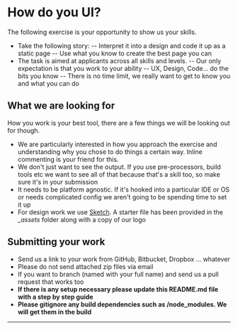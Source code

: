# How do you UI? 

The following exercise is your opportunity to show us your skills.

- Take the following story:
-- Interpret it into a design and code it up as a static page
-- Use what you know to create the best page you can
- The task is aimed at applicants across all skills and levels. 
-- Our only expectation is that you work to your ability
-- UX, Design, Code... do the bits you know
-- There is no time limit, we really want to get to know you and what you can do

## What we are looking for

How you work is your best tool, there are a few things we will be looking out for though. 

- We are particularly interested in how you approach the exercise and understanding why you chose to do things a certain way. Inline commenting is your friend for this.
- We don't just want to see the output. If you use pre-processors, build tools etc we want to see all of that because that's a skill too, so make sure it's in your submission
- It needs to be platform agnostic. If it's hooked into a particular IDE or OS or needs complicated config we aren't going to be spending time to set it up
- For design work we use [Sketch](https://www.sketchapp.com/). A starter file has been provided in the *_assets* folder along with a copy of our logo

## Submitting your work

- Send us a link to your work from GitHub, Bitbucket, Dropbox ... whatever
- Please do not send attached zip files via email
- If you want to branch (named with your full name) and send us a pull request that works too
- **If there is any setup necessary please update this README.md file with a step by step guide**
- **Please gitignore any build dependencies such as /node_modules. We will get them in the build**

---



